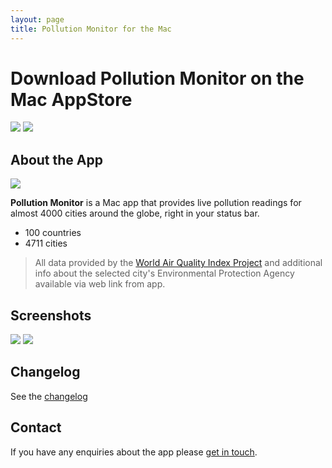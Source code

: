 ```yaml
---
layout: page
title: Pollution Monitor for the Mac
---
```

# Download Pollution Monitor on the Mac AppStore
[![][image-1]][1] [![][image-2]][2]

## About the App
![][image-3]

**Pollution Monitor** is a Mac app that provides live pollution readings for almost 4000 cities around the globe, right in your status bar.

- 100 countries
- 4711 cities

> All data provided by the [World Air Quality Index Project][3] and additional info about the selected city's Environmental Protection Agency available via web link from app.

## Screenshots
![][image-4]
![][image-5]

## Changelog
See the [changelog][4]

## Contact
If you have any enquiries about the app please [get in touch][5].

[1]:	https://itunes.apple.com/gb/app/pollution-monitor/id1197195842?mt=12
[2]:	https://itunes.apple.com/cn/app/pollution-monitor/id1197195842?l=zh&mt=12
[3]:	https://waqi.info/
[4]:	/apps/pollution-monitor/pollution%20monitor%20changelog.md
[5]:	mailto:demianturner+pollutionmonitor@gmail.com

[image-1]:	/apps/pollution-monitor/images/Download_on_the_Mac_App_Store_Badge_US-UK_165x40.svg
[image-2]:	/apps/pollution-monitor/images/Download_on_the_App_Store_Badge_CN_135x40.svg
[image-3]:	/apps/pollution-monitor/images/512.png
[image-4]:	/apps/pollution-monitor/images/pollution-monitor-appstore-image-1.png
[image-5]:	/apps/pollution-monitor/images/pollution-monitor-appstore-image-2.png